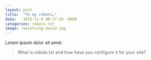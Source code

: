 ```yaml
---
layout: post
title:  "To my robots…"
date:   2019-11-8 00:17:59 -0600
categories: robots-txt
image: /assets/og-david.jpg
---
```

Lorem ipsum dolor sit amet.

> What is robots.txt and how have you configure it for your site?
